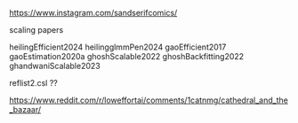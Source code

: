 https://www.instagram.com/sandserifcomics/

scaling papers

heilingEfficient2024
heilingglmmPen2024
gaoEfficient2017
gaoEstimation2020a
ghoshScalable2022
ghoshBackfitting2022
ghandwaniScalable2023

reflist2.csl ??


https://www.reddit.com/r/loweffortai/comments/1catnmg/cathedral_and_the_bazaar/
